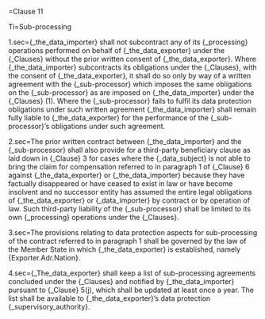 =Clause 11

Ti=Sub-processing

1.sec={_the_data_importer} shall not subcontract any of its {_processing} operations performed on behalf of {_the_data_exporter} under the {_Clauses} without the prior written consent of {_the_data_exporter}. Where {_the_data_importer} subcontracts its obligations under the {_Clauses}, with the consent of {_the_data_exporter}, it shall do so only by way of a written agreement with the {_sub-processor} which imposes the same obligations on the {_sub-processor} as are imposed on {_the_data_importer} under the {_Clauses} (1). Where the {_sub-processor} fails to fulfil its data protection obligations under such written agreement {_the_data_importer} shall remain fully liable to {_the_data_exporter} for the performance of the {_sub-processor}’s obligations under such agreement.

2.sec=The prior written contract between {_the_data_importer} and the {_sub-processor} shall also provide for a third-party beneficiary clause as laid down in {_Clause} 3 for cases where the {_data_subject} is not able to bring the claim for compensation referred to in paragraph 1 of {_Clause} 6 against {_the_data_exporter} or {_the_data_importer} because they have factually disappeared or have ceased to exist in law or have become insolvent and no successor entity has assumed the entire legal obligations of {_the_data_exporter} or {_data_importer} by contract or by operation of law. Such third-party liability of the {_sub-processor} shall be limited to its own {_processing} operations under the {_Clauses}.

3.sec=The provisions relating to data protection aspects for sub-processing of the contract referred to in paragraph 1 shall be governed by the law of the Member State in which {_the_data_exporter} is established, namely {Exporter.Adr.Nation}.

4.sec={_The_data_exporter} shall keep a list of sub-processing agreements concluded under the {_Clauses} and notified by {_the_data_importer} pursuant to {_Clause} 5(j), which shall be updated at least once a year. The list shall be available to {_the_data_exporter}’s data protection {_supervisory_authority}.

